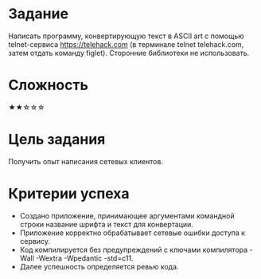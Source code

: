 # Задание
Написать программу, конвертирующую текст в ASCII art с помощью telnet-сервиса https://telehack.com (в терминале telnet telehack.com, затем отдать командy figlet). Сторонние библиотеки не использовать.

# Сложность
★★☆☆☆

# Цель задания
Получить опыт написания сетевых клиентов.

# Критерии успеха
- Создано приложение, принимающее аргументами командной строки название шрифта и текст для конвертации.
- Приложение корректно обрабатывает сетевые ошибки доступа к сервису.
- Код компилируется без предупреждений с ключами компилятора -Wall -Wextra -Wpedantic -std=c11.
- Далее успешность определяется ревью кода.

